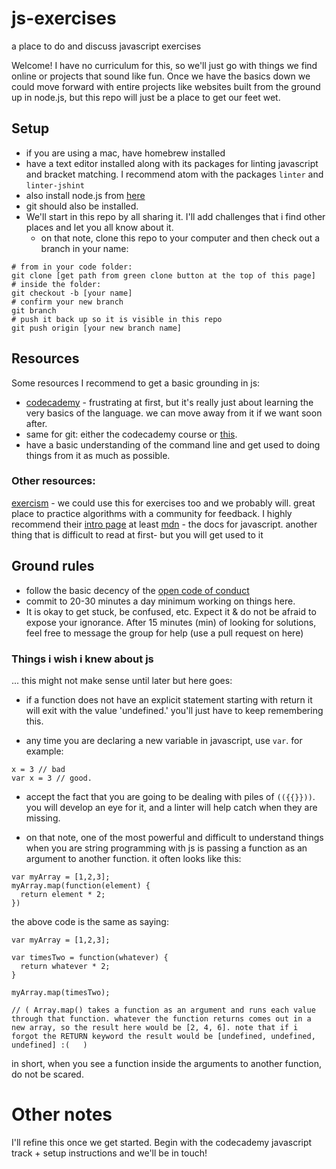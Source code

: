 # js-exercises
a place to do and discuss javascript exercises

Welcome!
I have no curriculum for this, so we'll just go with things we find online or projects that sound like fun. Once we have the basics down we could move forward with entire projects like websites built from the ground up in node.js, but this repo will just be a place to get our feet wet.

## Setup
* if you are using a mac, have homebrew installed
* have a text editor installed along with its packages for linting javascript and bracket matching. I recommend atom with the packages `linter` and `linter-jshint`
* also install node.js from [here](https://nodejs.org/en/download/package-manager/#osx)
* git should also be installed.
* We'll start in this repo by all sharing it. I'll add challenges that i find other places and let you all know about it.
  * on that note, clone this repo to your computer and then check out a branch in your name:
```
# from in your code folder:
git clone [get path from green clone button at the top of this page]
# inside the folder:
git checkout -b [your name]
# confirm your new branch
git branch
# push it back up so it is visible in this repo
git push origin [your new branch name]
```

## Resources
Some resources I recommend to get a basic grounding in js:
* [codecademy](https://www.codecademy.com/learn/javascript) - frustrating at first, but it's really just about learning the very basics of the language. we can move away from it if we want soon after.
* same for git: either the codecademy course or [this](https://try.github.io/levels/1/challenges/1). 
* have a basic understanding of the command line and get used to doing things from it as much as possible.

### Other resources: 
[exercism](https://exercism.io) - we could use this for exercises too and we probably will. great place to practice algorithms with a community for feedback. I highly recommend their [intro page](http://exercism.io/languages/javascript) at least
[mdn](https://developer.mozilla.org/en-US/docs/Web/JavaScript) - the docs for javascript. another thing that is difficult to read at first- but you will get used to it

## Ground rules
* follow the basic decency of the [open code of conduct](http://todogroup.org/opencodeofconduct/)
* commit to 20-30 minutes a day minimum working on things here.
* It is okay to get stuck, be confused, etc. Expect it & do not be afraid to expose your ignorance. After 15 minutes (min) of looking for solutions, feel free to message the group for help (use a pull request on here)

### Things i wish i knew about js
... this might not make sense until later but here goes:
- if a function does not have an explicit statement starting with return it will exit with the value 'undefined.' you'll just have to keep remembering this.

- any time you are declaring a new variable in javascript, use `var`. for example:
```
x = 3 // bad
var x = 3 // good.
```
- accept the fact that you are going to be dealing with piles of `(({{}}))`. you will develop an eye for it, and a linter will help catch when they are missing.

- on that note, one of the most powerful and difficult to understand things when you are string programming with js is passing a function as an argument to another function. it often looks like this:
```
var myArray = [1,2,3];
myArray.map(function(element) {
  return element * 2;
})
```
the above code is the same as saying:
```
var myArray = [1,2,3];

var timesTwo = function(whatever) {
  return whatever * 2;
}

myArray.map(timesTwo);

// ( Array.map() takes a function as an argument and runs each value through that function. whatever the function returns comes out in a new array, so the result here would be [2, 4, 6]. note that if i forgot the RETURN keyword the result would be [undefined, undefined, undefined] :(   )
```
in short, when you see a function inside the arguments to another function, do not be scared.

# Other notes
I'll refine this once we get started. Begin with the codecademy javascript track + setup instructions and we'll be in touch!
